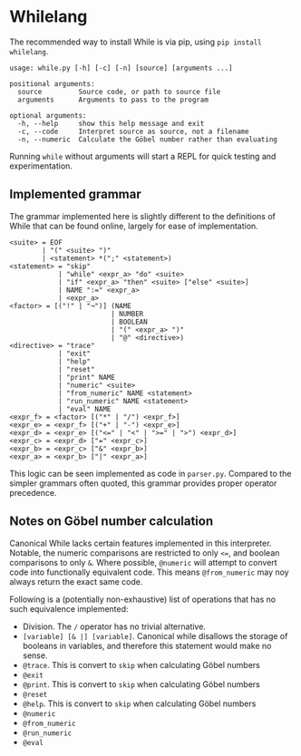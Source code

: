 # Whilelang

The recommended way to install While is via pip, using `pip install whilelang`.

```
usage: while.py [-h] [-c] [-n] [source] [arguments ...]

positional arguments:
  source         Source code, or path to source file
  arguments      Arguments to pass to the program

optional arguments:
  -h, --help     show this help message and exit
  -c, --code     Interpret source as source, not a filename
  -n, --numeric  Calculate the Göbel number rather than evaluating
```

Running `while` without arguments will start a REPL for quick testing and
experimentation.

## Implemented grammar

The grammar implemented here is slightly different to the definitions of While
that can be found online, largely for ease of implementation.

```
<suite> = EOF
        | "(" <suite> ")"
        | <statement> *(";" <statement>)
<statement> = "skip"
            | "while" <expr_a> "do" <suite>
            | "if" <expr_a> "then" <suite> ["else" <suite>]
            | NAME ":=" <expr_a>
            | <expr_a>
<factor> = [("!" | "¬")] (NAME
                         | NUMBER
                         | BOOLEAN
                         | "(" <expr_a> ")"
                         | "@" <directive>)
<directive> = "trace"
            | "exit"
            | "help"
            | "reset"
            | "print" NAME
            | "numeric" <suite>
            | "from_numeric" NAME <statement>
            | "run_numeric" NAME <statement>
            | "eval" NAME
<expr_f> = <factor> [("*" | "/") <expr_f>]
<expr_e> = <expr_f> [("+" | "-") <expr_e>]
<expr_d> = <expr_e> [("<=" | "<" | ">=" | ">") <expr_d>]
<expr_c> = <expr_d> ["=" <expr_c>]
<expr_b> = <expr_c> ["&" <expr_b>]
<expr_a> = <expr_b> ["|" <expr_a>]
```

This logic can be seen implemented as code in `parser.py`. Compared to the
simpler grammars often quoted, this grammar provides proper operator
precedence.

## Notes on Göbel number calculation

Canonical While lacks certain features implemented in this interpreter.
Notable, the numeric comparisons are restricted to only `<=`, and boolean
comparisons to only `&`. Where possible, `@numeric` will attempt to convert
code into functionally equivalent code. This means `@from_numeric` may noy
always return the exact same code.

Following is a (potentially non-exhaustive) list of operations that has no such
equivalence implemented:

- Division. The `/` operator has no trivial alternative.
- `[variable] [& |] [variable]`. Canonical while disallows the storage of
    booleans in variables, and therefore this statement would make no sense.
- `@trace`. This is convert to `skip` when calculating Göbel numbers
- `@exit`
- `@print`. This is convert to `skip` when calculating Göbel numbers
- `@reset`
- `@help`. This is convert to `skip` when calculating Göbel numbers
- `@numeric`
- `@from_numeric`
- `@run_numeric`
- `@eval`
